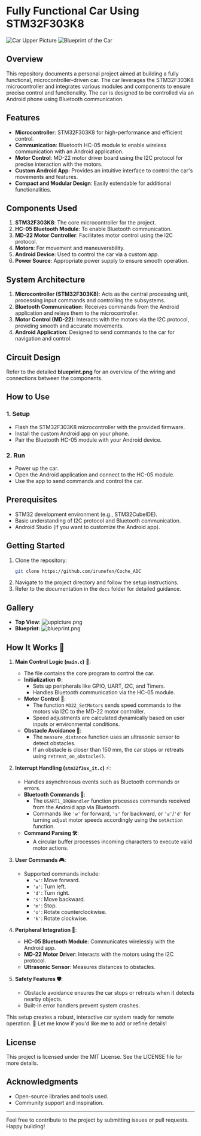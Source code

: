 # Fully Functional Car Using STM32F303K8

![Car Upper Picture](uppicture.png)
![Blueprint of the Car](blueprint.png)

## Overview

This repository documents a personal project aimed at building a fully functional, microcontroller-driven car. The car leverages the STM32F303K8 microcontroller and integrates various modules and components to ensure precise control and functionality. The car is designed to be controlled via an Android phone using Bluetooth communication.

## Features
- **Microcontroller**: STM32F303K8 for high-performance and efficient control.
- **Communication**: Bluetooth HC-05 module to enable wireless communication with an Android application.
- **Motor Control**: MD-22 motor driver board using the I2C protocol for precise interaction with the motors.
- **Custom Android App**: Provides an intuitive interface to control the car's movements and features.
- **Compact and Modular Design**: Easily extendable for additional functionalities.

## Components Used
1. **STM32F303K8**: The core microcontroller for the project.
2. **HC-05 Bluetooth Module**: To enable Bluetooth communication.
3. **MD-22 Motor Controller**: Facilitates motor control using the I2C protocol.
4. **Motors**: For movement and maneuverability.
5. **Android Device**: Used to control the car via a custom app.
6. **Power Source**: Appropriate power supply to ensure smooth operation.

## System Architecture
1. **Microcontroller (STM32F303K8)**: Acts as the central processing unit, processing input commands and controlling the subsystems.
2. **Bluetooth Communication**: Receives commands from the Android application and relays them to the microcontroller.
3. **Motor Control (MD-22)**: Interacts with the motors via the I2C protocol, providing smooth and accurate movements.
4. **Android Application**: Designed to send commands to the car for navigation and control.

## Circuit Design
Refer to the detailed **blueprint.png** for an overview of the wiring and connections between the components.

## How to Use
### 1. Setup
- Flash the STM32F303K8 microcontroller with the provided firmware.
- Install the custom Android app on your phone.
- Pair the Bluetooth HC-05 module with your Android device.

### 2. Run
- Power up the car.
- Open the Android application and connect to the HC-05 module.
- Use the app to send commands and control the car.

## Prerequisites
- STM32 development environment (e.g., STM32CubeIDE).
- Basic understanding of I2C protocol and Bluetooth communication.
- Android Studio (if you want to customize the Android app).

## Getting Started
1. Clone the repository:
   ```bash
   git clone https://github.com/irunefen/Coche_ADC
   ```
2. Navigate to the project directory and follow the setup instructions.
3. Refer to the documentation in the `docs` folder for detailed guidance.

## Gallery
- **Top View**: ![uppicture.png](uppicture.png)
- **Blueprint**: ![blueprint.png](blueprint.png)

## How It Works 🚗

1. **Main Control Logic (`main.c`)** 🧠:
   - The file contains the core program to control the car.
   - **Initialization ⚙️**:
     - Sets up peripherals like GPIO, UART, I2C, and Timers.
     - Handles Bluetooth communication via the HC-05 module.
   - **Motor Control 🚀**:
     - The function `MD22_SetMotors` sends speed commands to the motors via I2C to the MD-22 motor controller.
     - Speed adjustments are calculated dynamically based on user inputs or environmental conditions.
   - **Obstacle Avoidance 🛑**:
     - The `measure_distance` function uses an ultrasonic sensor to detect obstacles.
     - If an obstacle is closer than 150 mm, the car stops or retreats using `retreat_on_obstacle()`.

2. **Interrupt Handling (`stm32f3xx_it.c`)** ⚡:
   - Handles asynchronous events such as Bluetooth commands or errors.
   - **Bluetooth Commands 📡**:
     - The `USART1_IRQHandler` function processes commands received from the Android app via Bluetooth.
     - Commands like `'w'` for forward, `'s'` for backward, or `'a'`/`'d'` for turning adjust motor speeds accordingly using the `setAction` function.
   - **Command Parsing 🛠️**:
     - A circular buffer processes incoming characters to execute valid motor actions.

3. **User Commands 🎮**:
   - Supported commands include:
     - `'w'`: Move forward.
     - `'a'`: Turn left.
     - `'d'`: Turn right.
     - `'s'`: Move backward.
     - `'m'`: Stop.
     - `'o'`: Rotate counterclockwise.
     - `'k'`: Rotate clockwise.

4. **Peripheral Integration 🔌**:
   - **HC-05 Bluetooth Module**: Communicates wirelessly with the Android app.
   - **MD-22 Motor Driver**: Interacts with the motors using the I2C protocol.
   - **Ultrasonic Sensor**: Measures distances to obstacles.

5. **Safety Features 🛡️**:
   - Obstacle avoidance ensures the car stops or retreats when it detects nearby objects.
   - Built-in error handlers prevent system crashes.

This setup creates a robust, interactive car system ready for remote operation. 🚀 Let me know if you'd like me to add or refine details!

## License
This project is licensed under the MIT License. See the LICENSE file for more details.

## Acknowledgments
- Open-source libraries and tools used.
- Community support and inspiration.

---

Feel free to contribute to the project by submitting issues or pull requests. Happy building!
